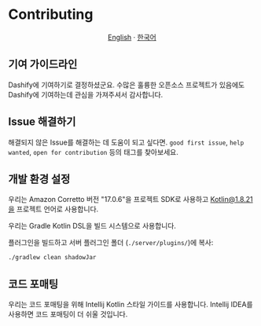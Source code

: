# Contributing

<p align="center"><a href="https://github.com/MC-Dashify/plugin/blob/main/CONTRIBUTING.md">English</a> · <a href="https://github.com/MC-Dashify/plugin/blob/main/.github/documents/CONTRIBUTING.ko_KR.md">한국어</a></p>

## 기여 가이드라인

Dashify에 기여하기로 결정하셨군요. 수많은 훌륭한 오픈소스 프로젝트가 있음에도 Dashify에 기여하는데 관심을 가져주셔서 감사합니다.

## Issue 해결하기

해결되지 않은 Issue를 해결하는 데 도움이 되고 싶다면. `good first issue`, `help wanted`, `open for contribution` 등의 태그를 찾아보세요.

## 개발 환경 설정

우리는 Amazon Corretto 버전 "17.0.6"을 프로젝트 SDK로 사용하고 Kotlin@1.8.21을 프로젝트 언어로 사용합니다.

우리는 Gradle Kotlin DSL을 빌드 시스템으로 사용합니다.

플러그인을 빌드하고 서버 플러그인 폴더 (`./server/plugins/`)에 복사:
```bash
./gradlew clean shadowJar
```

## 코드 포매팅

우리는 코드 포매팅을 위해 Intellij Kotlin 스타일 가이드를 사용합니다.
Intellij IDEA를 사용하면 코드 포매팅이 더 쉬울 것입니다.
